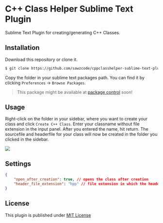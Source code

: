 # C++ Class Helper Sublime Text Plugin

Sublime Text Plugin for creating/generating C++ Classes. 

## Installation

Download this repository or clone it.

```bash
$ git clone https://github.com/sawzcode/cppclasshelper-sublime-text-plugin.git
```

Copy the folder in your sublime text packages path. You can find it by clicking `Preferences` -> `Browse Packages`. 

> This package might be available at <a href="https://github.com/wbond/package_control_channel" target="_blank">package control</a> soon!

## Usage

Right-click on the folder in your sidebar, where you want to create your class and click `Create C++ Class`. Enter your classname without file extension in the input panel. After you entered the name, hit return. The sourcefile and headerfile for your class will now be created in the folder you clicked in the sidebar. 

<img src="https://raw.githubusercontent.com/pr0grammr/cppclasshelper-sublime-text-plugin/master/preview.gif">

## Settings

```json
{
	"open_after_creation": true, // opens the class after creation
	"header_file_extension": "hpp" // file extension in which the headerfile is created (e.g.: hpp or h)
}
```

## License 

This plugin is published under [MIT License](https://github.com/sawzcode/cppclasshelper-sublime-text-plugin/blob/master/LICENSE)


